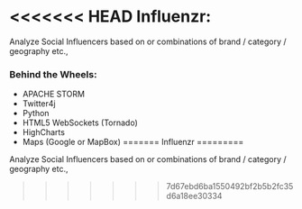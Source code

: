 <<<<<<< HEAD
Influenzr:
==========

Analyze Social Influencers based on or combinations of brand / category / geography etc., 


### Behind the Wheels:

* APACHE STORM
* Twitter4j
* Python
* HTML5 WebSockets (Tornado)
* HighCharts
* Maps (Google or MapBox)
=======
Influenzr
=========

Analyze Social Influencers based on or combinations of brand / category / geography etc.,
>>>>>>> 7d67ebd6ba1550492bf2b5b2fc35d6a18ee30334
